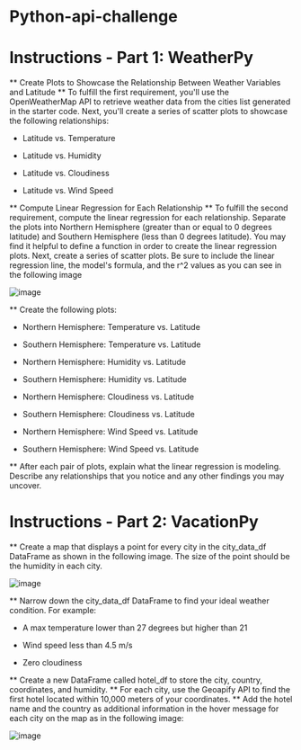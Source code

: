 # Python-api-challenge

# Instructions - Part 1: WeatherPy

** Create Plots to Showcase the Relationship Between Weather Variables and Latitude
** To fulfill the first requirement, you'll use the OpenWeatherMap API to retrieve weather data from the cities list generated in the starter code. Next, you'll create a series of scatter plots to showcase the following relationships:

  - Latitude vs. Temperature

  - Latitude vs. Humidity

  - Latitude vs. Cloudiness

  - Latitude vs. Wind Speed

** Compute Linear Regression for Each Relationship
** To fulfill the second requirement, compute the linear regression for each relationship. Separate the plots into Northern Hemisphere (greater than or equal to 0 degrees latitude) and Southern Hemisphere (less than 0 degrees latitude). You may find it helpful to define a function in order to create the linear regression plots. Next, create a series of scatter plots. Be sure to include the linear regression line, the model's formula, and the r^2 values as you can see in the following image

   ![image](https://github.com/user-attachments/assets/5ba2e00e-d470-423d-9a17-145f7d427399)

** Create the following plots:

  - Northern Hemisphere: Temperature vs. Latitude
  
  - Southern Hemisphere: Temperature vs. Latitude
  
  - Northern Hemisphere: Humidity vs. Latitude
  
  - Southern Hemisphere: Humidity vs. Latitude
  
  - Northern Hemisphere: Cloudiness vs. Latitude
  
  - Southern Hemisphere: Cloudiness vs. Latitude
  
  - Northern Hemisphere: Wind Speed vs. Latitude
  
  - Southern Hemisphere: Wind Speed vs. Latitude

** After each pair of plots, explain what the linear regression is modeling. Describe any relationships that you notice and any other findings you may uncover.

# Instructions - Part 2: VacationPy

** Create a map that displays a point for every city in the city_data_df DataFrame as shown in the following image. The size of the point should be the humidity in each city.

  ![image](https://github.com/user-attachments/assets/4c1afdaa-e17b-4fb7-9356-6935cc03629d)

** Narrow down the city_data_df DataFrame to find your ideal weather condition. For example:

  - A max temperature lower than 27 degrees but higher than 21

  - Wind speed less than 4.5 m/s

  - Zero cloudiness

** Create a new DataFrame called hotel_df to store the city, country, coordinates, and humidity.
** For each city, use the Geoapify API to find the first hotel located within 10,000 meters of your coordinates.
** Add the hotel name and the country as additional information in the hover message for each city on the map as in the following image:

  ![image](https://github.com/user-attachments/assets/a585cf6b-7fff-4779-9f7f-bcd4753c585d)



